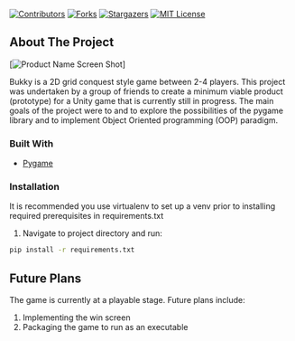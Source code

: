 [![Contributors][contributors-shield]][contributors-url]
[![Forks][forks-shield]][forks-url]
[![Stargazers][stars-shield]][stars-url]
[![MIT License][license-shield]][license-url]

<!-- ABOUT THE PROJECT -->
## About The Project

[![Product Name Screen Shot][product-screenshot]]

Bukky is a 2D grid conquest style game between 2-4 players. This project was undertaken by a group of friends to create a minimum viable product (prototype) for a Unity game that is currently still in progress. The main goals of the project were to and to explore the possibilities of the pygame library and to implement Object Oriented programming (OOP) paradigm. 

### Built With
* [Pygame](https://www.pygame.org)

### Installation
It is recommended you use virtualenv to set up a venv prior to installing required prerequisites in requirements.txt

1. Navigate to project directory and run:
```bash
pip install -r requirements.txt
```

## Future Plans
The game is currently at a playable stage. Future plans include:
1. Implementing the win screen
2. Packaging the game to run as an executable

<!-- MARKDOWN LINKS & IMAGES -->
<!-- https://www.markdownguide.org/basic-syntax/#reference-style-links -->
[contributors-shield]: https://img.shields.io/github/contributors/othneildrew/Best-README-Template.svg?style=for-the-badge
[contributors-url]: https://github.com/othneildrew/Best-README-Template/graphs/contributors
[forks-shield]: https://img.shields.io/github/forks/othneildrew/Best-README-Template.svg?style=for-the-badge
[forks-url]: https://github.com/othneildrew/Best-README-Template/network/members
[stars-shield]: https://img.shields.io/github/stars/othneildrew/Best-README-Template.svg?style=for-the-badge
[stars-url]: https://github.com/othneildrew/Best-README-Template/stargazers
[license-shield]: https://img.shields.io/github/license/othneildrew/Best-README-Template.svg?style=for-the-badge
[license-url]: https://github.com/othneildrew/Best-README-Template/blob/master/LICENSE.txt
[product-screenshot]: images/ingame-screenshot.jpg
